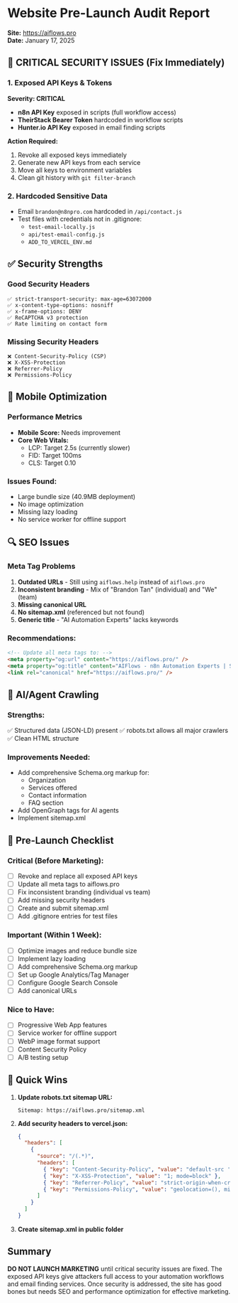 # Website Pre-Launch Audit Report
**Site:** https://aiflows.pro  
**Date:** January 17, 2025

## 🚨 CRITICAL SECURITY ISSUES (Fix Immediately)

### 1. Exposed API Keys & Tokens
**Severity: CRITICAL**
- **n8n API Key** exposed in scripts (full workflow access)
- **TheirStack Bearer Token** hardcoded in workflow scripts
- **Hunter.io API Key** exposed in email finding scripts

**Action Required:**
1. Revoke all exposed keys immediately
2. Generate new API keys from each service
3. Move all keys to environment variables
4. Clean git history with `git filter-branch`

### 2. Hardcoded Sensitive Data
- Email `brandon@n8npro.com` hardcoded in `/api/contact.js`
- Test files with credentials not in .gitignore:
  - `test-email-locally.js`
  - `api/test-email-config.js`
  - `ADD_TO_VERCEL_ENV.md`

## ✅ Security Strengths

### Good Security Headers
```
✅ strict-transport-security: max-age=63072000
✅ x-content-type-options: nosniff
✅ x-frame-options: DENY
✅ ReCAPTCHA v3 protection
✅ Rate limiting on contact form
```

### Missing Security Headers
```
❌ Content-Security-Policy (CSP)
❌ X-XSS-Protection
❌ Referrer-Policy
❌ Permissions-Policy
```

## 📱 Mobile Optimization

### Performance Metrics
- **Mobile Score:** Needs improvement
- **Core Web Vitals:**
  - LCP: Target 2.5s (currently slower)
  - FID: Target 100ms
  - CLS: Target 0.10

### Issues Found:
- Large bundle size (40.9MB deployment)
- No image optimization
- Missing lazy loading
- No service worker for offline support

## 🔍 SEO Issues

### Meta Tag Problems
1. **Outdated URLs** - Still using `aiflows.help` instead of `aiflows.pro`
2. **Inconsistent branding** - Mix of "Brandon Tan" (individual) and "We" (team)
3. **Missing canonical URL**
4. **No sitemap.xml** (referenced but not found)
5. **Generic title** - "AI Automation Experts" lacks keywords

### Recommendations:
```html
<!-- Update all meta tags to: -->
<meta property="og:url" content="https://aiflows.pro/" />
<meta property="og:title" content="AIFlows - n8n Automation Experts | Save 60+ Hours Weekly" />
<link rel="canonical" href="https://aiflows.pro/" />
```

## 🤖 AI/Agent Crawling

### Strengths:
✅ Structured data (JSON-LD) present
✅ robots.txt allows all major crawlers
✅ Clean HTML structure

### Improvements Needed:
- Add comprehensive Schema.org markup for:
  - Organization
  - Services offered
  - Contact information
  - FAQ section
- Add OpenGraph tags for AI agents
- Implement sitemap.xml

## 🎯 Pre-Launch Checklist

### Critical (Before Marketing):
- [ ] Revoke and replace all exposed API keys
- [ ] Update all meta tags to aiflows.pro
- [ ] Fix inconsistent branding (individual vs team)
- [ ] Add missing security headers
- [ ] Create and submit sitemap.xml
- [ ] Add .gitignore entries for test files

### Important (Within 1 Week):
- [ ] Optimize images and reduce bundle size
- [ ] Implement lazy loading
- [ ] Add comprehensive Schema.org markup
- [ ] Set up Google Analytics/Tag Manager
- [ ] Configure Google Search Console
- [ ] Add canonical URLs

### Nice to Have:
- [ ] Progressive Web App features
- [ ] Service worker for offline support
- [ ] WebP image format support
- [ ] Content Security Policy
- [ ] A/B testing setup

## 🚀 Quick Wins

1. **Update robots.txt sitemap URL:**
   ```
   Sitemap: https://aiflows.pro/sitemap.xml
   ```

2. **Add security headers to vercel.json:**
   ```json
   {
     "headers": [
       {
         "source": "/(.*)",
         "headers": [
           { "key": "Content-Security-Policy", "value": "default-src 'self'; script-src 'self' 'unsafe-inline' 'unsafe-eval' *.vercel-insights.com *.googleapis.com; style-src 'self' 'unsafe-inline' fonts.googleapis.com; font-src 'self' fonts.gstatic.com; img-src 'self' data: https:; connect-src 'self' *.supabase.co *.emailjs.com" },
           { "key": "X-XSS-Protection", "value": "1; mode=block" },
           { "key": "Referrer-Policy", "value": "strict-origin-when-cross-origin" },
           { "key": "Permissions-Policy", "value": "geolocation=(), microphone=(), camera=()" }
         ]
       }
     ]
   }
   ```

3. **Create sitemap.xml in public folder**

## Summary

**DO NOT LAUNCH MARKETING** until critical security issues are fixed. The exposed API keys give attackers full access to your automation workflows and email finding services. Once security is addressed, the site has good bones but needs SEO and performance optimization for effective marketing.